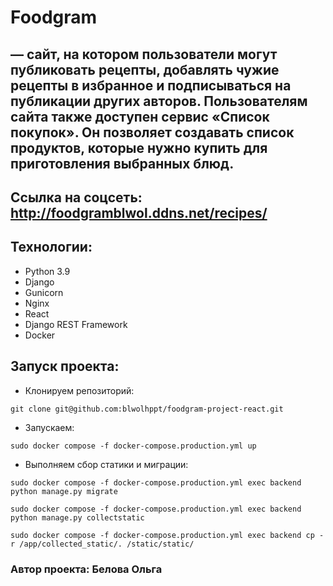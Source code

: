 # Foodgram 
## — сайт, на котором пользователи могут публиковать рецепты, добавлять чужие рецепты в избранное и подписываться на публикации других авторов. Пользователям сайта также доступен сервис «Список покупок». Он позволяет создавать список продуктов, которые нужно купить для приготовления выбранных блюд. 

## Ссылка на соцсеть: http://foodgramblwol.ddns.net/recipes/

## Технологии:

- Python 3.9
- Django
- Gunicorn
- Nginx
- React
- Django REST Framework
- Docker

## Запуск проекта:
- Клонируем репозиторий:
```angular2html
git clone git@github.com:blwolhppt/foodgram-project-react.git
```
- Запускаем:
```angular2html
sudo docker compose -f docker-compose.production.yml up
```
- Выполняем сбор статики и миграции:
```angular2html
sudo docker compose -f docker-compose.production.yml exec backend python manage.py migrate

sudo docker compose -f docker-compose.production.yml exec backend python manage.py collectstatic

sudo docker compose -f docker-compose.production.yml exec backend cp -r /app/collected_static/. /static/static/
```

### Автор проекта: Белова Ольга
